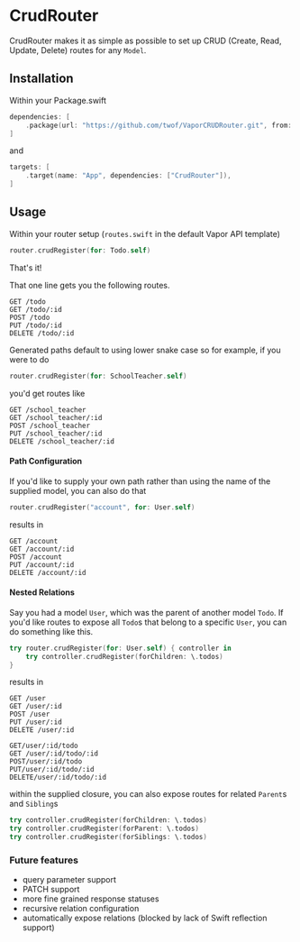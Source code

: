 # CrudRouter

CrudRouter makes it as simple as possible to set up CRUD (Create, Read, Update, Delete) routes for any `Model`.

## Installation
Within your Package.swift

```swift
dependencies: [
    .package(url: "https://github.com/twof/VaporCRUDRouter.git", from: "1.0.0")
]
```
and

```swift
targets: [
    .target(name: "App", dependencies: ["CrudRouter"]),
]
```

## Usage
Within your router setup (`routes.swift` in the default Vapor API template)
```swift
router.crudRegister(for: Todo.self)
```
That's it!

That one line gets you the following routes.

```
GET /todo
GET /todo/:id
POST /todo
PUT /todo/:id
DELETE /todo/:id
```

Generated paths default to using lower snake case so for example, if you were to do

```swift
router.crudRegister(for: SchoolTeacher.self)
```
you'd get routes like

```
GET /school_teacher
GET /school_teacher/:id
POST /school_teacher
PUT /school_teacher/:id
DELETE /school_teacher/:id
```

#### Path Configuration
If you'd like to supply your own path rather than using the name of the supplied model, you can also do that

```swift
router.crudRegister("account", for: User.self)
```
results in

```
GET /account
GET /account/:id
POST /account
PUT /account/:id
DELETE /account/:id
```

#### Nested Relations
Say you had a model `User`, which was the parent of another model `Todo`. If you'd like routes to expose all `Todo`s that belong to a specific `User`, you can do something like this.

```swift
try router.crudRegister(for: User.self) { controller in
    try controller.crudRegister(forChildren: \.todos)
}
```

results in

```
GET /user
GET /user/:id
POST /user
PUT /user/:id
DELETE /user/:id

GET/user/:id/todo
GET /user/:id/todo/:id
POST/user/:id/todo
PUT/user/:id/todo/:id
DELETE/user/:id/todo/:id
```

within the supplied closure, you can also expose routes for related `Parent`s and `Sibling`s

```swift
try controller.crudRegister(forChildren: \.todos)
try controller.crudRegister(forParent: \.todos)
try controller.crudRegister(forSiblings: \.todos)
```

### Future features
- query parameter support
- PATCH support
- more fine grained response statuses
- recursive relation configuration
- automatically expose relations (blocked by lack of Swift reflection support)
